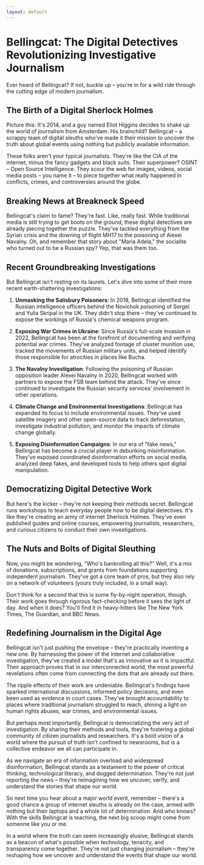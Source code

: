 ```yaml
---
layout: default
---
```


# Bellingcat: The Digital Detectives Revolutionizing Investigative Journalism

Ever heard of Bellingcat? If not, buckle up – you're in for a wild ride through the cutting edge of modern journalism.

## The Birth of a Digital Sherlock Holmes

Picture this: It's 2014, and a guy named Eliot Higgins decides to shake up the world of journalism from Amsterdam. His brainchild? Bellingcat – a scrappy team of digital sleuths who've made it their mission to uncover the truth about global events using nothing but publicly available information.

These folks aren't your typical journalists. They're like the CIA of the internet, minus the fancy gadgets and black suits. Their superpower? OSINT – Open Source Intelligence. They scour the web for images, videos, social media posts – you name it – to piece together what really happened in conflicts, crimes, and controversies around the globe.

## Breaking News at Breakneck Speed

Bellingcat's claim to fame? They're fast. Like, really fast. While traditional media is still trying to get boots on the ground, these digital detectives are already piecing together the puzzle. They've tackled everything from the Syrian crisis and the downing of flight MH17 to the poisoning of Alexei Navalny. Oh, and remember that story about "Maria Adela," the socialite who turned out to be a Russian spy? Yep, that was them too.

## Recent Groundbreaking Investigations

But Bellingcat isn't resting on its laurels. Let's dive into some of their more recent earth-shattering investigations:

1. **Unmasking the Salisbury Poisoners**: In 2018, Bellingcat identified the Russian intelligence officers behind the Novichok poisoning of Sergei and Yulia Skripal in the UK. They didn't stop there – they've continued to expose the workings of Russia's chemical weapons program.

2. **Exposing War Crimes in Ukraine**: Since Russia's full-scale invasion in 2022, Bellingcat has been at the forefront of documenting and verifying potential war crimes. They've analyzed footage of cluster munition use, tracked the movements of Russian military units, and helped identify those responsible for atrocities in places like Bucha.

3. **The Navalny Investigation**: Following the poisoning of Russian opposition leader Alexei Navalny in 2020, Bellingcat worked with partners to expose the FSB team behind the attack. They've since continued to investigate the Russian security services' involvement in other operations.

4. **Climate Change and Environmental Investigations**: Bellingcat has expanded its focus to include environmental issues. They've used satellite imagery and other open-source data to track deforestation, investigate industrial pollution, and monitor the impacts of climate change globally.

5. **Exposing Disinformation Campaigns**: In our era of "fake news," Bellingcat has become a crucial player in debunking misinformation. They've exposed coordinated disinformation efforts on social media, analyzed deep fakes, and developed tools to help others spot digital manipulation.

## Democratizing Digital Detective Work

But here's the kicker – they're not keeping their methods secret. Bellingcat runs workshops to teach everyday people how to be digital detectives. It's like they're creating an army of internet Sherlock Holmes. They've even published guides and online courses, empowering journalists, researchers, and curious citizens to conduct their own investigations.

## The Nuts and Bolts of Digital Sleuthing

Now, you might be wondering, "Who's bankrolling all this?" Well, it's a mix of donations, subscriptions, and grants from foundations supporting independent journalism. They've got a core team of pros, but they also rely on a network of volunteers (yours truly included, in a small way).

Don't think for a second that this is some fly-by-night operation, though. Their work goes through rigorous fact-checking before it sees the light of day. And when it does? You'll find it in heavy-hitters like The New York Times, The Guardian, and BBC News.

## Redefining Journalism in the Digital Age

Bellingcat isn't just pushing the envelope – they're practically inventing a new one. By harnessing the power of the internet and collaborative investigation, they've created a model that's as innovative as it is impactful. Their approach proves that in our interconnected world, the most powerful revelations often come from connecting the dots that are already out there.

The ripple effects of their work are undeniable. Bellingcat's findings have sparked international discussions, informed policy decisions, and even been used as evidence in court cases. They've brought accountability to places where traditional journalism struggled to reach, shining a light on human rights abuses, war crimes, and environmental issues.

But perhaps most importantly, Bellingcat is democratizing the very act of investigation. By sharing their methods and tools, they're fostering a global community of citizen journalists and researchers. It's a bold vision of a world where the pursuit of truth isn't confined to newsrooms, but is a collective endeavor we all can participate in.

As we navigate an era of information overload and widespread disinformation, Bellingcat stands as a testament to the power of critical thinking, technological literacy, and dogged determination. They're not just reporting the news – they're reimagining how we uncover, verify, and understand the stories that shape our world.

So next time you hear about a major world event, remember – there's a good chance a group of internet sleuths is already on the case, armed with nothing but their laptops and a whole lot of determination. And who knows? With the skills Bellingcat is teaching, the next big scoop might come from someone like you or me.

In a world where the truth can seem increasingly elusive, Bellingcat stands as a beacon of what's possible when technology, tenacity, and transparency come together. They're not just changing journalism – they're reshaping how we uncover and understand the events that shape our world.
